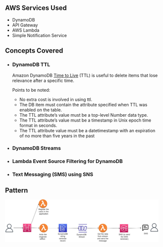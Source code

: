## AWS Services Used
- DynamoDB
- API Gateway
- AWS Lambda
- Simple Notification Service

## Concepts Covered
- ### DynamoDB TTL
  Amazon DynamoDB [Time to Live](https://docs.aws.amazon.com/amazondynamodb/latest/developerguide/TTL.html) (TTL) is useful to delete items that lose relevance after a specific time.

  Points to be noted:
  - No extra cost is involved in using ttl.
  - The DB item must contain the attribute specified when TTL was enabled on the table.
  - The TTL attribute’s value must be a top-level Number data type.
  - The TTL attribute’s value must be a timestamp in Unix epoch time format in seconds.
  - The TTL attribute value must be a datetimestamp with an expiration of no more than five years in the past

- ### DynamoDB Streams
  
- ### Lambda Event Source Filtering for DynamoDB
- ### Text Messaging (SMS) using SNS

## Pattern 
![pattern](images\reminder-app.jpg) 